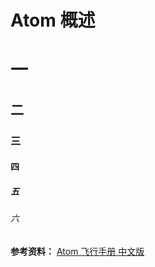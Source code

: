 # Atom 概述


# 一
## 二
### 三
#### 四
##### 五
###### 六









**参考资料：**
[Atom 飞行手册 中文版](http://www.kancloud.cn/wizardforcel/atom-flight-manual/92798)
